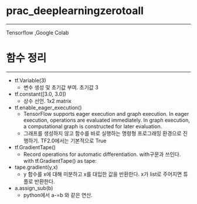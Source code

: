 # prac_deeplearningzerotoall
-----------
Tensorflow ,Google Colab

# 함수 정리
------------
- tf.Variable(3)  
    - 변수 생성 및 초기값 부여. 초기값 3
- tf.constant([3.0, 3.0])  
    - 상수 선언. 1x2 matrix
- tf.enable_eager_execution()  
    - TensorFlow supports eager execution and graph execution. In eager execution, operations are evaluated immediately. In graph execution, a computational graph is constructed for later evaluation.  
    - 그래프를 생성하지 않고 함수를 바로 실행하는 명령형 프로그래밍 환경으로 진행하기. TF2.0에서는 기본적으로 True
- tf.GradientTape()  
    - Record operations for automatic differentiation. with구문과 쓰인다. with tf.GradientTape() as tape:
- tape.gradient(y,x)  
    - y 함수를 x에 대해 미분하고 x를 대입한 값을 반환한다. x가 list로 주어지면 튜플로 반환한다.
- a.assign_sub(b)  
    - python에서 a-=b 와 같은 연산.

